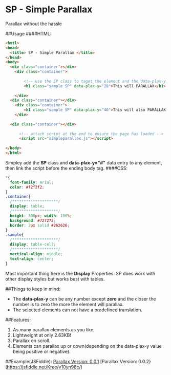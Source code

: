 # SP - Simple Parallax
Parallax without the hassle

##Usage
####HTML:
```html
<hmtl> 
<head>
  <title> SP - Simple Parallax </title>
</head>
<body>
  <div class="container"></div>
    <div class="container">
    
        <!-- use the SP class to taget the element and the data-plax-y to define the amount of parallax -->
        <h1 class="sample SP" data-plax-y="20">This will PARALLAX</h1>
        
    </div>
  <div class="container"></div>
    <div class="container">
        <h1 class="sample SP" data-plax-y="40">This will also PARALLAX less</h1>
    </div>
    
  <div class="container"></div>
  
      <!-- attach script at the end to ensure the page has loaded -->
      <script src="simpleparallax.js"></script>
        
</body>
</html>
```
Simpley add the **SP** class and **data-plax-y="#"** data entry to any element, then link the script before the ending body tag.
####CSS:

```css
*{
  font-family: Arial;
  color: #f2f2f2;
}
.container{
  /********************/
  display: table;
  /********************/
  height: 500px; width: 100%;
  background: #727272;
  border: 2px solid #262626;
}
.sample{
  /********************/
  display: table-cell;
  /********************/
  vertical-align: middle;
  text-align: center;
}
```

Most important thing here is the **Display** Properties. SP does work with other display styles but works best with tables.

##Things to keep in mind:
* The **data-plax-y** can be any number except **zero** and the closer the number is to zero the more the element will parallax.
* The selected elements can not have a predefined translation.

##Features:
1. As many parallax elements as you like.
2. Lightweight at only 2.63KB!
3. Parallax on scroll.
4. Elements can parallax up or down(depending on the data-plax-y value being positive or negative).

##Example(JSFiddle):
[Parallax Version: 0.0.1](https://jsfiddle.net/Kree/v10yn98c/)
[Parallax Version: 0.0.2}(https://jsfiddle.net/Kree/v10yn98c/)
